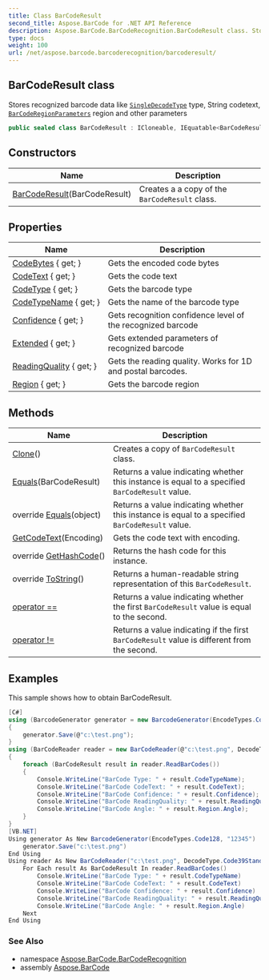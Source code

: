 ```yaml
---
title: Class BarCodeResult
second_title: Aspose.BarCode for .NET API Reference
description: Aspose.BarCode.BarCodeRecognition.BarCodeResult class. Stores recognized barcode data like SingleDecodeType type String codetext BarCodeRegionParameters region and other parameters
type: docs
weight: 100
url: /net/aspose.barcode.barcoderecognition/barcoderesult/
---
```

## BarCodeResult class

Stores recognized barcode data like [`SingleDecodeType`](../singledecodetype/) type, String codetext, [`BarCodeRegionParameters`](../barcoderegionparameters/) region and other parameters

```csharp
public sealed class BarCodeResult : ICloneable, IEquatable<BarCodeResult>
```

## Constructors

| Name | Description |
| --- | --- |
| [BarCodeResult](barcoderesult/)(BarCodeResult) | Creates a a copy of the `BarCodeResult` class. |

## Properties

| Name | Description |
| --- | --- |
| [CodeBytes](../../aspose.barcode.barcoderecognition/barcoderesult/codebytes/) { get; } | Gets the encoded code bytes |
| [CodeText](../../aspose.barcode.barcoderecognition/barcoderesult/codetext/) { get; } | Gets the code text |
| [CodeType](../../aspose.barcode.barcoderecognition/barcoderesult/codetype/) { get; } | Gets the barcode type |
| [CodeTypeName](../../aspose.barcode.barcoderecognition/barcoderesult/codetypename/) { get; } | Gets the name of the barcode type |
| [Confidence](../../aspose.barcode.barcoderecognition/barcoderesult/confidence/) { get; } | Gets recognition confidence level of the recognized barcode |
| [Extended](../../aspose.barcode.barcoderecognition/barcoderesult/extended/) { get; } | Gets extended parameters of recognized barcode |
| [ReadingQuality](../../aspose.barcode.barcoderecognition/barcoderesult/readingquality/) { get; } | Gets the reading quality. Works for 1D and postal barcodes. |
| [Region](../../aspose.barcode.barcoderecognition/barcoderesult/region/) { get; } | Gets the barcode region |

## Methods

| Name | Description |
| --- | --- |
| [Clone](../../aspose.barcode.barcoderecognition/barcoderesult/clone/)() | Creates a copy of `BarCodeResult` class. |
| [Equals](../../aspose.barcode.barcoderecognition/barcoderesult/equals/#equals)(BarCodeResult) | Returns a value indicating whether this instance is equal to a specified `BarCodeResult` value. |
| override [Equals](../../aspose.barcode.barcoderecognition/barcoderesult/equals/#equals_1)(object) | Returns a value indicating whether this instance is equal to a specified `BarCodeResult` value. |
| [GetCodeText](../../aspose.barcode.barcoderecognition/barcoderesult/getcodetext/)(Encoding) | Gets the code text with encoding. |
| override [GetHashCode](../../aspose.barcode.barcoderecognition/barcoderesult/gethashcode/)() | Returns the hash code for this instance. |
| override [ToString](../../aspose.barcode.barcoderecognition/barcoderesult/tostring/)() | Returns a human-readable string representation of this `BarCodeResult`. |
| [operator ==](../../aspose.barcode.barcoderecognition/barcoderesult/op_equality/) | Returns a value indicating whether the first `BarCodeResult` value is equal to the second. |
| [operator !=](../../aspose.barcode.barcoderecognition/barcoderesult/op_inequality/) | Returns a value indicating if the first `BarCodeResult` value is different from the second. |

## Examples

This sample shows how to obtain BarCodeResult.

```csharp
[C#]
using (BarcodeGenerator generator = new BarcodeGenerator(EncodeTypes.Code128, "12345"))
{
    generator.Save(@"c:\test.png");
}
using (BarCodeReader reader = new BarCodeReader(@"c:\test.png", DecodeType.Code39Standard, DecodeType.Code128))
{
    foreach (BarCodeResult result in reader.ReadBarCodes())
    {
        Console.WriteLine("BarCode Type: " + result.CodeTypeName);
        Console.WriteLine("BarCode CodeText: " + result.CodeText);
        Console.WriteLine("BarCode Confidence: " + result.Confidence);
        Console.WriteLine("BarCode ReadingQuality: " + result.ReadingQuality);
        Console.WriteLine("BarCode Angle: " + result.Region.Angle);
    }
}
[VB.NET]
Using generator As New BarcodeGenerator(EncodeTypes.Code128, "12345")
    generator.Save("c:\test.png")
End Using
Using reader As New BarCodeReader("c:\test.png", DecodeType.Code39Standard, DecodeType.Code128)
    For Each result As BarCodeResult In reader.ReadBarCodes()
        Console.WriteLine("BarCode Type: " + result.CodeTypeName)
        Console.WriteLine("BarCode CodeText: " + result.CodeText)
        Console.WriteLine("BarCode Confidence: " + result.Confidence)
        Console.WriteLine("BarCode ReadingQuality: " + result.ReadingQuality)
        Console.WriteLine("BarCode Angle: " + result.Region.Angle)
    Next
End Using
```

### See Also

* namespace [Aspose.BarCode.BarCodeRecognition](../../aspose.barcode.barcoderecognition/)
* assembly [Aspose.BarCode](../../)


